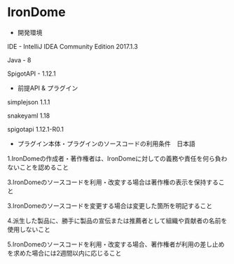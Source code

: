 # IronDome
- 開発環境


IDE - IntelliJ IDEA Community Edition 2017.1.3

Java - 8

SpigotAPI - 1.12.1

- 前提API & プラグイン


simplejson 1.1.1

snakeyaml 1.18

spigotapi 1.12.1-R0.1

- プラグイン本体・プラグインのソースコードの利用条件　日本語


1.IronDomeの作成者・著作権者は、IronDomeに対しての義務や責任を何ら負わないことを認めること

3.IronDomeのソースコードを利用・改変する場合は著作権の表示を保持すること

3.IronDomeのソースコードを変更する場合は変更した箇所を明記すること

4.派生した製品に、勝手に製品の宣伝または推薦者として組織や貢献者の名前を使用しないこと

5.IronDomeのソースコードを利用・改変する場合、著作権者が利用の差し止めを求めた場合には2週間以内に応じること
